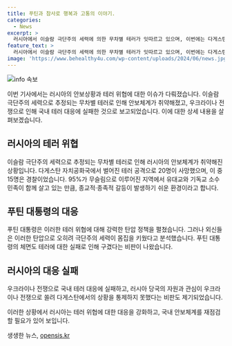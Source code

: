 ```yaml
---
title: 푸틴과 참사로 행복과 고통의 이야기.
categories:
  - News
excerpt: >
  러시아에서 이슬람 극단주의 세력에 의한 무차별 테러가 잇따르고 있으며, 이번에는 다게스탄 자치공화국에서 발생했다. 현지 당국은 총 20명의 사망자와 6명의 용의자 사살을 보고하고 있다. 이러한 테러가 장기화한 우크라이나 전쟁으로 인해 러시아의 안보체계가 취약해진 결과로 분석되고 있으며, 푸틴 대통령의 탄압 정책이 오히려 극단주의 세력을 키웠다는 비판도 나오고 있다. 이번 테러는 이슬람 국가 북코카서스 지부 소행으로 보이며, 국내 안보 대응에 실패했다는 비난도 있다. (150자)
feature_text: >
  러시아에서 이슬람 극단주의 세력에 의한 무차별 테러가 잇따르고 있으며, 이번에는 다게스탄 자치공화국에서 발생했다. 현지 당국은 총 20명의 사망자와 6명의 용의자 사살을 보고하고 있다. 이러한 테러가 장기화한 우크라이나 전쟁으로 인해 러시아의 안보체계가 취약해진 결과로 분석되고 있으며, 푸틴 대통령의 탄압 정책이 오히려 극단주의 세력을 키웠다는 비판도 나오고 있다. 이번 테러는 이슬람 국가 북코카서스 지부 소행으로 보이며, 국내 안보 대응에 실패했다는 비난도 있다. (150자)
image: 'https://www.behealthy4u.com/wp-content/uploads/2024/06/news.jpg'
---
```


<p><img src="https://www.behealthy4u.com/wp-content/uploads/2024/06/news.jpg" alt="info 속보" /></p>

<p>이번 기사에서는 러시아의 안보상황과 테러 위협에 대한 이슈가 다뤄졌습니다. 이슬람 극단주의 세력으로 추정되는 무차별 테러로 인해 안보체계가 취약해졌고, 우크라이나 전쟁으로 인해 국내 테러 대응에 실패한 것으로 보고되었습니다. 이에 대한 상세 내용을 살펴보겠습니다. </p>

<h2 data-ke-size="size26">러시아의 테러 위협</h2>

<p>이슬람 극단주의 세력으로 추정되는 무차별 테러로 인해 러시아의 안보체계가 취약해진 상황입니다. 다게스탄 자치공화국에서 벌어진 테러 공격으로 20명이 사망했으며, 이 중 15명은 경찰이었습니다. 95%가 무슬림으로 이루어진 지역에서 유대교와 기독교 소수민족이 함께 살고 있는 만큼, 종교적·종족적 갈등이 발생하기 쉬운 환경이라고 합니다.</p>

<p data-ke-size="size16"></p>

<h2 data-ke-size="size26">푸틴 대통령의 대응</h2>

<p>푸틴 대통령은 이러한 테러 위협에 대해 강력한 탄압 정책을 펼쳤습니다. 그러나 외신들은 이러한 탄압으로 오히려 극단주의 세력이 몸집을 키웠다고 분석했습니다. 푸틴 대통령의 체면도 테러에 대한 실패로 인해 구겼다는 비판이 나왔습니다. </p>

<p data-ke-size="size16"></p>

<h2 data-ke-size="size26">러시아의 대응 실패</h2>

<p>우크라이나 전쟁으로 국내 테러 대응에 실패하고, 러시아 당국의 자원과 관심이 우크라이나 전쟁으로 쏠려 다게스탄에서의 상황을 통제하지 못했다는 비판도 제기되었습니다.</p>

<p>이러한 상황에서 러시아는 테러 위협에 대한 대응을 강화하고, 국내 안보체계를 재점검할 필요가 있어 보입니다.</p>

<p data-ke-size="size16"></p>
생생한 뉴스, <a href="https://opensis.kr" rel="dofollow">opensis.kr</a>


